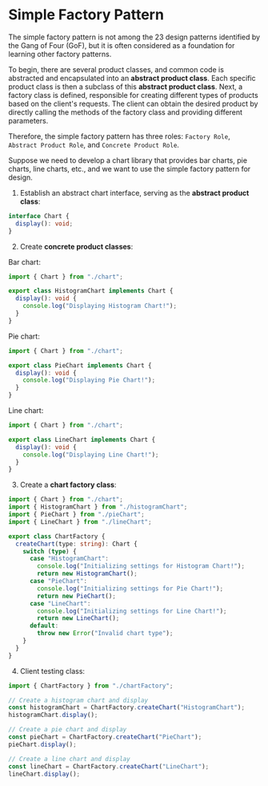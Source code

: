 # Simple Factory Pattern

The simple factory pattern is not among the 23 design patterns identified by the Gang of Four (GoF), but it is often considered as a foundation for learning other factory patterns.

To begin, there are several product classes, and common code is abstracted and encapsulated into an **abstract product class**. Each specific product class is then a subclass of this **abstract product class**. Next, a factory class is defined, responsible for creating different types of products based on the client's requests. The client can obtain the desired product by directly calling the methods of the factory class and providing different parameters.

Therefore, the simple factory pattern has three roles: `Factory Role`, `Abstract Product Role`, and `Concrete Product Role`.

Suppose we need to develop a chart library that provides bar charts, pie charts, line charts, etc., and we want to use the simple factory pattern for design.

1. Establish an abstract chart interface, serving as the **abstract product class**:

```ts
interface Chart {
  display(): void;
}
```

2. Create **concrete product classes**:

Bar chart:

```ts
import { Chart } from "./chart";

export class HistogramChart implements Chart {
  display(): void {
    console.log("Displaying Histogram Chart!");
  }
}
```

Pie chart:

```ts
import { Chart } from "./chart";

export class PieChart implements Chart {
  display(): void {
    console.log("Displaying Pie Chart!");
  }
}
```

Line chart:

```ts
import { Chart } from "./chart";

export class LineChart implements Chart {
  display(): void {
    console.log("Displaying Line Chart!");
  }
}
```

3. Create a **chart factory class**:

```ts
import { Chart } from "./chart";
import { HistogramChart } from "./histogramChart";
import { PieChart } from "./pieChart";
import { LineChart } from "./lineChart";

export class ChartFactory {
  createChart(type: string): Chart {
    switch (type) {
      case "HistogramChart":
        console.log("Initializing settings for Histogram Chart!");
        return new HistogramChart();
      case "PieChart":
        console.log("Initializing settings for Pie Chart!");
        return new PieChart();
      case "LineChart":
        console.log("Initializing settings for Line Chart!");
        return new LineChart();
      default:
        throw new Error("Invalid chart type");
    }
  }
}
```

4. Client testing class:

```ts
import { ChartFactory } from "./chartFactory";

// Create a histogram chart and display
const histogramChart = ChartFactory.createChart("HistogramChart");
histogramChart.display();

// Create a pie chart and display
const pieChart = ChartFactory.createChart("PieChart");
pieChart.display();

// Create a line chart and display
const lineChart = ChartFactory.createChart("LineChart");
lineChart.display();
```
